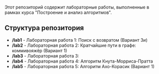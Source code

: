 Этот репозиторий содержит лабораторные работы, выполненные в рамках курса "Построение и анализ алгоритмов".

## Структура репозитория

- **/lab1** - Лабораторная работа 1: Поиск с возвратом (Вариант 3и)
- **/lab2** - Лабораторная работа 2: Кратчайшие пути в графе: коммивояжёр (Вариант 1)
- **/lab3** - Лабораторная работа 3: 
- **/lab4** - Лабораторная работа 4: Алгоритм Кнута-Морриса-Пратта
- **/lab5** - Лабораторная работа 5: Алгоритм Ахо-Корасик (Вариант 1)
